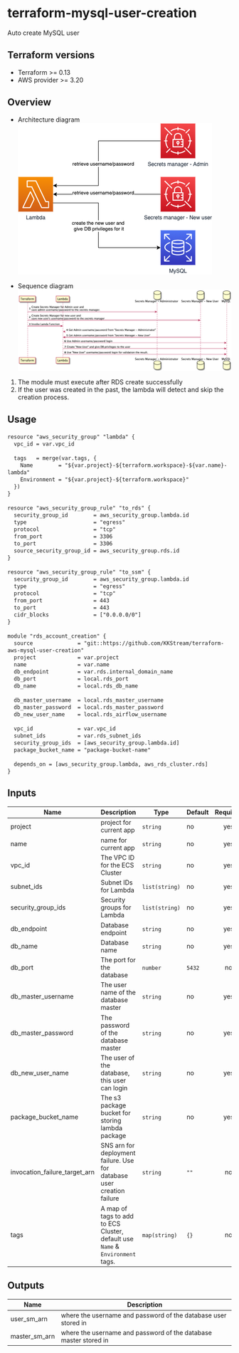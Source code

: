# terraform-mysql-user-creation
Auto create MySQL user


## Terraform versions
* Terraform >= 0.13
* AWS provider >= 3.20 


## Overview
* Architecture diagram
![Architecture](docs/architecture.png "Architecture")

* Sequence diagram 
![Workflow](docs/workflow.png "Workflow")


1. The module must execute after RDS create successfully 
2. If the user was created in the past, the lambda will detect and skip the creation process.


## Usage
```hcl
resource "aws_security_group" "lambda" {
  vpc_id = var.vpc_id

  tags   = merge(var.tags, {
    Name        = "${var.project}-${terraform.workspace}-${var.name}-lambda"
    Environment = "${var.project}-${terraform.workspace}"
  })
}

resource "aws_security_group_rule" "to_rds" {
  security_group_id        = aws_security_group.lambda.id
  type                     = "egress"
  protocol                 = "tcp"
  from_port                = 3306
  to_port                  = 3306
  source_security_group_id = aws_security_group.rds.id
}

resource "aws_security_group_rule" "to_ssm" {
  security_group_id        = aws_security_group.lambda.id
  type                     = "egress"
  protocol                 = "tcp"
  from_port                = 443
  to_port                  = 443
  cidr_blocks              = ["0.0.0.0/0"]
}

module "rds_account_creation" {
  source              = "git::https://github.com/KKStream/terraform-aws-mysql-user-creation"
  project             = var.project
  name                = var.name
  db_endpoint         = var.rds.internal_domain_name
  db_port             = local.rds_port
  db_name             = local.rds_db_name

  db_master_username  = local.rds_master_username
  db_master_password  = local.rds_master_password
  db_new_user_name    = local.rds_airflow_username

  vpc_id              = var.vpc_id
  subnet_ids          = var.rds_subnet_ids
  security_group_ids  = [aws_security_group.lambda.id]
  package_bucket_name = "package-bucket-name"

  depends_on = [aws_security_group.lambda, aws_rds_cluster.rds]
}
```

## Inputs

| Name | Description | Type | Default | Required |
|------|-------------|------|---------|:--------:|
| project | project for current app | `string` | no | yes |
| name | name for current app | `string` | no | yes |
| vpc_id | The VPC ID for the ECS Cluster | `string` | no | yes |
| subnet_ids | Subnet IDs for Lambda | `list(string)` | no | yes |
| security_group_ids | Security groups for Lambda | `list(string)` | no | yes |
| db_endpoint | Database endpoint | `string` | no | yes |
| db_name | Database name | `string` | no | yes |
| db_port | The port for the database | `number` | `5432` | no |
| db_master_username | The user name of the database master | `string` | no | yes |
| db_master_password | The password of the database master | `string` | no | yes |
| db_new_user_name | The user of the database, this user can login | `string` | no | yes |
| package_bucket_name | The s3 package bucket for storing lambda package | `string` | no | yes |
| invocation_failure_target_arn | SNS arn for deployment failure. Use for database user creation failure | `string` | `""` | no |
| tags | A map of tags to add to ECS Cluster, default use `Name` & `Environment` tags. | `map(string)` | `{}` | no |

## Outputs

| Name | Description |
|------|-------------|
| user_sm_arn | where the username and password of the database user stored in |
| master_sm_arn | where the username and password of the database master stored in |